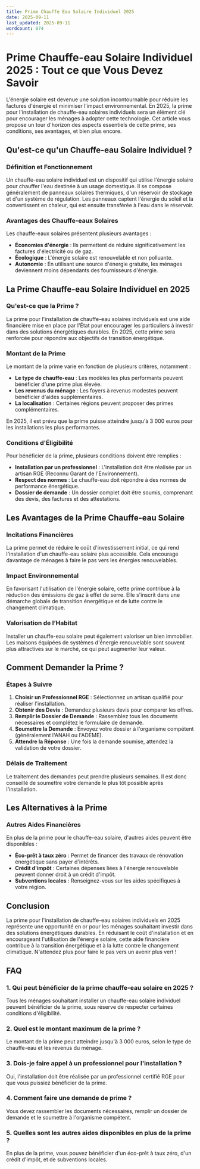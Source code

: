 ```yaml
---
title: Prime Chauffe Eau Solaire Individuel 2025
date: 2025-09-11
last_updated: 2025-09-11
wordcount: 874
---
```


# Prime Chauffe-eau Solaire Individuel 2025 : Tout ce que Vous Devez Savoir

L'énergie solaire est devenue une solution incontournable pour réduire les factures d'énergie et minimiser l'impact environnemental. En 2025, la prime pour l'installation de chauffe-eau solaires individuels sera un élément clé pour encourager les ménages à adopter cette technologie. Cet article vous propose un tour d'horizon des aspects essentiels de cette prime, ses conditions, ses avantages, et bien plus encore.

## Qu'est-ce qu'un Chauffe-eau Solaire Individuel ?

### Définition et Fonctionnement

Un chauffe-eau solaire individuel est un dispositif qui utilise l'énergie solaire pour chauffer l'eau destinée à un usage domestique. Il se compose généralement de panneaux solaires thermiques, d'un réservoir de stockage et d'un système de régulation. Les panneaux captent l'énergie du soleil et la convertissent en chaleur, qui est ensuite transférée à l'eau dans le réservoir.

### Avantages des Chauffe-eaux Solaires

Les chauffe-eaux solaires présentent plusieurs avantages :

- **Économies d'énergie** : Ils permettent de réduire significativement les factures d'électricité ou de gaz.
- **Écologique** : L'énergie solaire est renouvelable et non polluante.
- **Autonomie** : En utilisant une source d'énergie gratuite, les ménages deviennent moins dépendants des fournisseurs d'énergie.

## La Prime Chauffe-eau Solaire Individuel en 2025

### Qu'est-ce que la Prime ?

La prime pour l'installation de chauffe-eau solaires individuels est une aide financière mise en place par l'État pour encourager les particuliers à investir dans des solutions énergétiques durables. En 2025, cette prime sera renforcée pour répondre aux objectifs de transition énergétique.

### Montant de la Prime

Le montant de la prime varie en fonction de plusieurs critères, notamment :

- **Le type de chauffe-eau** : Les modèles les plus performants peuvent bénéficier d'une prime plus élevée.
- **Les revenus du ménage** : Les foyers à revenus modestes peuvent bénéficier d'aides supplémentaires.
- **La localisation** : Certaines régions peuvent proposer des primes complémentaires.

En 2025, il est prévu que la prime puisse atteindre jusqu'à 3 000 euros pour les installations les plus performantes.

### Conditions d'Éligibilité

Pour bénéficier de la prime, plusieurs conditions doivent être remplies :

- **Installation par un professionnel** : L'installation doit être réalisée par un artisan RGE (Reconnu Garant de l'Environnement).
- **Respect des normes** : Le chauffe-eau doit répondre à des normes de performance énergétique.
- **Dossier de demande** : Un dossier complet doit être soumis, comprenant des devis, des factures et des attestations.

## Les Avantages de la Prime Chauffe-eau Solaire

### Incitations Financières

La prime permet de réduire le coût d'investissement initial, ce qui rend l'installation d'un chauffe-eau solaire plus accessible. Cela encourage davantage de ménages à faire le pas vers les énergies renouvelables.

### Impact Environnemental

En favorisant l'utilisation de l'énergie solaire, cette prime contribue à la réduction des émissions de gaz à effet de serre. Elle s'inscrit dans une démarche globale de transition énergétique et de lutte contre le changement climatique.

### Valorisation de l’Habitat

Installer un chauffe-eau solaire peut également valoriser un bien immobilier. Les maisons équipées de systèmes d'énergie renouvelable sont souvent plus attractives sur le marché, ce qui peut augmenter leur valeur.

## Comment Demander la Prime ?

### Étapes à Suivre

1. **Choisir un Professionnel RGE** : Sélectionnez un artisan qualifié pour réaliser l'installation.
2. **Obtenir des Devis** : Demandez plusieurs devis pour comparer les offres.
3. **Remplir le Dossier de Demande** : Rassemblez tous les documents nécessaires et complétez le formulaire de demande.
4. **Soumettre la Demande** : Envoyez votre dossier à l'organisme compétent (généralement l'ANAH ou l'ADEME).
5. **Attendre la Réponse** : Une fois la demande soumise, attendez la validation de votre dossier.

### Délais de Traitement

Le traitement des demandes peut prendre plusieurs semaines. Il est donc conseillé de soumettre votre demande le plus tôt possible après l'installation.

## Les Alternatives à la Prime

### Autres Aides Financières

En plus de la prime pour le chauffe-eau solaire, d'autres aides peuvent être disponibles :

- **Éco-prêt à taux zéro** : Permet de financer des travaux de rénovation énergétique sans payer d'intérêts.
- **Crédit d'impôt** : Certaines dépenses liées à l'énergie renouvelable peuvent donner droit à un crédit d'impôt.
- **Subventions locales** : Renseignez-vous sur les aides spécifiques à votre région.

## Conclusion

La prime pour l'installation de chauffe-eau solaires individuels en 2025 représente une opportunité en or pour les ménages souhaitant investir dans des solutions énergétiques durables. En réduisant le coût d'installation et en encourageant l'utilisation de l'énergie solaire, cette aide financière contribue à la transition énergétique et à la lutte contre le changement climatique. N'attendez plus pour faire le pas vers un avenir plus vert !

## FAQ

### 1. Qui peut bénéficier de la prime chauffe-eau solaire en 2025 ?

Tous les ménages souhaitant installer un chauffe-eau solaire individuel peuvent bénéficier de la prime, sous réserve de respecter certaines conditions d'éligibilité.

### 2. Quel est le montant maximum de la prime ?

Le montant de la prime peut atteindre jusqu'à 3 000 euros, selon le type de chauffe-eau et les revenus du ménage.

### 3. Dois-je faire appel à un professionnel pour l'installation ?

Oui, l'installation doit être réalisée par un professionnel certifié RGE pour que vous puissiez bénéficier de la prime.

### 4. Comment faire une demande de prime ?

Vous devez rassembler les documents nécessaires, remplir un dossier de demande et le soumettre à l'organisme compétent.

### 5. Quelles sont les autres aides disponibles en plus de la prime ?

En plus de la prime, vous pouvez bénéficier d'un éco-prêt à taux zéro, d'un crédit d'impôt, et de subventions locales.